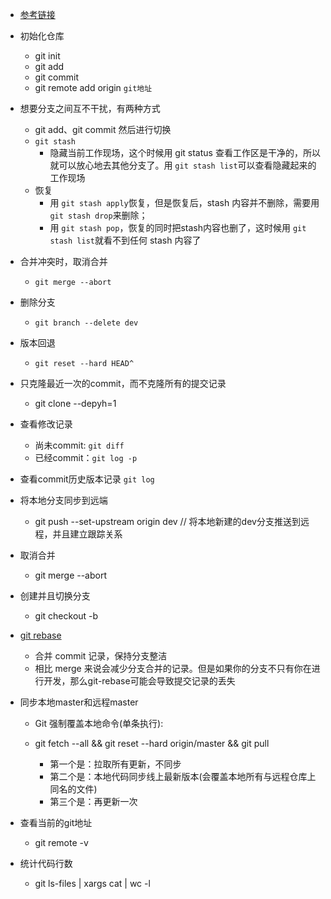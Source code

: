 - [参考链接](https://blog.csdn.net/qq_37140632/article/details/85786089?spm=1001.2101.3001.6650.1&utm_medium=distribute.pc_relevant.none-task-blog-2%7Edefault%7ECTRLIST%7ERate-1-85786089-blog-110071195.pc_relevant_antiscanv3&depth_1-utm_source=distribute.pc_relevant.none-task-blog-2%7Edefault%7ECTRLIST%7ERate-1-85786089-blog-110071195.pc_relevant_antiscanv3&utm_relevant_index=2)

- 初始化仓库

  - git init
  - git add 
  - git commit 
  - git remote add origin `git地址`

- 想要分支之间互不干扰，有两种方式

  - git add、git commit 然后进行切换
  - `git stash`
    - 隐藏当前工作现场，这个时候用 git status 查看工作区是干净的，所以就可以放心地去其他分支了。用 `git stash list`可以查看隐藏起来的工作现场
  - 恢复
    - 用 `git stash apply`恢复，但是恢复后，stash 内容并不删除，需要用 `git stash drop`来删除；
    - 用 `git stash pop`，恢复的同时把stash内容也删了，这时候用 `git stash list`就看不到任何 stash 内容了

- 合并冲突时，取消合并
  - `git merge --abort`

- 删除分支
  - `git branch --delete dev`

- 版本回退

  - ```
    git reset --hard HEAD^
    ```

- 只克隆最近一次的commit，而不克隆所有的提交记录
  - git  clone --depyh=1

- 查看修改记录

  - 尚未commit: `git diff`
  - 已经commit：`git log -p`

- 查看commit历史版本记录 `git log`

- 将本地分支同步到远端
  - git push --set-upstream origin dev      // 将本地新建的dev分支推送到远程，并且建立跟踪关系 

- 取消合并

  - git merge --abort

- 创建并且切换分支

  - git checkout -b 

- [git rebase](https://blog.csdn.net/Monsterof/article/details/125065210?ops_request_misc=%257B%2522request%255Fid%2522%253A%2522166910433416782395352934%2522%252C%2522scm%2522%253A%252220140713.130102334.pc%255Fall.%2522%257D&request_id=166910433416782395352934&biz_id=0&utm_medium=distribute.pc_search_result.none-task-blog-2~all~first_rank_ecpm_v1~rank_v31_ecpm-4-125065210-null-null.142^v66^control,201^v3^control_1,213^v2^t3_esquery_v2&utm_term=git%20rebase%20%E7%9A%84%E4%BD%9C%E7%94%A8&spm=1018.2226.3001.4187)

  - 合并 commit 记录，保持分支整洁
  - 相比 merge 来说会减少分支合并的记录。但是如果你的分支不只有你在进行开发，那么git-rebase可能会导致提交记录的丢失

- 同步本地master和远程master

  - Git 强制覆盖本地命令(单条执行):

  - git fetch --all &&  git reset --hard origin/master && git pull 

    - 第一个是：拉取所有更新，不同步
    - 第二个是：本地代码同步线上最新版本(会覆盖本地所有与远程仓库上同名的文件)
    - 第三个是：再更新一次

- 查看当前的git地址

  - git remote -v

- 统计代码行数

  -  git ls-files | xargs cat | wc -l

